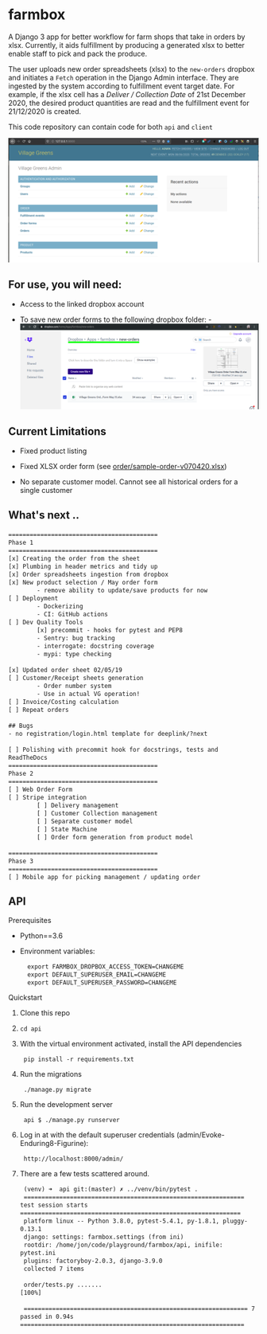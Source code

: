 # farmbox

A Django 3 app for better workflow for farm shops that take in orders by xlsx. Currently, it aids fulfillment by producing a generated xlsx to better enable staff to pick and pack the produce.

The user uploads new order spreadsheets (xlsx) to the `new-orders` dropbox and initiates a `Fetch` operation in the Django Admin interface. They are ingested by the system according to fulfillment event target date. For example, if the xlsx cell has a _Deliver / Collection Date_ of 21st December 2020, the desired product quantities are read and the fulfillment event for 21/12/2020 is created.


This code repository can contain code for both `api` and `client`

![admin](screenshot.png)

## For use, you will need:

* Access to the linked dropbox account

* To save new order forms to the following dropbox folder:
        - ![dropbox](dropbox.png)

## Current Limitations
- Fixed product listing

- Fixed XLSX order form (see [order/sample-order-v070420.xlsx](order/sample-order-v070420.xlsx))

- No separate customer model. Cannot see all historical orders for a single customer


## What's next ..
```
==========================================
Phase 1
==========================================
[x] Creating the order from the sheet
[x] Plumbing in header metrics and tidy up
[x] Order spreadsheets ingestion from dropbox
[x] New product selection / May order form
        - remove ability to update/save products for now
[ ] Deployment
        - Dockerizing
        - CI: GitHub actions
[ ] Dev Quality Tools
        [x] precommit - hooks for pytest and PEP8
        - Sentry: bug tracking
        - interrogate: docstring coverage
        - mypi: type checking

[x] Updated order sheet 02/05/19
[ ] Customer/Receipt sheets generation
        - Order number system
        - Use in actual VG operation!
[ ] Invoice/Costing calculation
[ ] Repeat orders

## Bugs
- no registration/login.html template for deeplink/?next

[ ] Polishing with precommit hook for docstrings, tests and ReadTheDocs
==========================================
Phase 2
==========================================
[ ] Web Order Form
[ ] Stripe integration
        [ ] Delivery management
        [ ] Customer Collection management
        [ ] Separate customer model
        [ ] State Machine
        [ ] Order form generation from product model

==========================================
Phase 3
==========================================
[ ] Mobile app for picking management / updating order
```

## API

Prerequisites

* Python==3.6
* Environment variables:

        export FARMBOX_DROPBOX_ACCESS_TOKEN=CHANGEME
        export DEFAULT_SUPERUSER_EMAIL=CHANGEME
        export DEFAULT_SUPERUSER_PASSWORD=CHANGEME

Quickstart

1. Clone this repo
2. `cd api`
3. With the virtual environment activated, install the API dependencies

        pip install -r requirements.txt
4. Run the migrations

        ./manage.py migrate
3. Run the development server

        api $ ./manage.py runserver

4. Log in at with the default superuser credentials (admin/Evoke-Enduring8-Figurine):

        http://localhost:8000/admin/

5. There are a few tests scattered around.

        (venv) ➜  api git:(master) ✗ ../venv/bin/pytest .
        ============================================================== test session starts ==============================================================
        platform linux -- Python 3.8.0, pytest-5.4.1, py-1.8.1, pluggy-0.13.1
        django: settings: farmbox.settings (from ini)
        rootdir: /home/jon/code/playground/farmbox/api, inifile: pytest.ini
        plugins: factoryboy-2.0.3, django-3.9.0
        collected 7 items

        order/tests.py .......                                                                                                                    [100%]

        =============================================================== 7 passed in 0.94s ===============================================================
